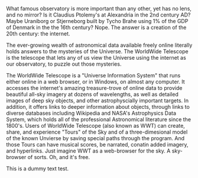 What famous observatory is more important than any other, yet has no lens, and no mirror?  Is it Claudius Ptolemy's  at Alexandria in the 2nd century AD?  Maybe Uraniborg or Stjerneborg built by Tycho Brahe using 1% of the GDP of Denmark in the the 16th century?  Nope.  The answer is a creation of the 20th century: the internet. 

The ever-growing wealth of astronomical data available freely online literally holds answers to the mysteries of the Universe.  The WorldWide Telescope is the telescope that lets any of us view the Universe using the internet as our observatory, to puzzle out those mysteries. 

The WorldWide Telescope is a "Universe Information System" that runs either online in a web browser, or in Windows, on almost any computer.  It accesses the internet's amazing treasure-trove of online data to provide beautiful all-sky imagery at dozens of wavelengths, as well as detailed images of deep sky objects, and other astrophyscially important targets.   In addition, it offers links to deeper information about objects, through links to diverse databases including Wikipedia and NASA's Astrophysics Data System, which holds all of the professional Astronomical literature since the 1800's.  Users of WorldWide Telescope (also known as WWT) can create, share, and experience "Tours" of the Sky and of a three-dimesional model of the known Unvierse by saving special paths through the program.  And those Tours can have musical scores, be narrated, conatin added imagery, and hyperlinks.   Just imagine WWT as a web-browser for the sky.  A sky-browser of sorts.  Oh, and it's free.

This is a dummy text test.

